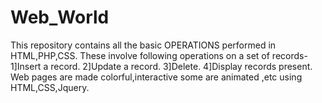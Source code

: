 # Web_World
This repository contains all the basic OPERATIONS performed in HTML,PHP,CSS.
These involve following operations on a set of records-
1]Insert a record.
2]Update a record.
3]Delete.
4]Display records present.
Web pages are made colorful,interactive some are animated ,etc using HTML,CSS,Jquery.
